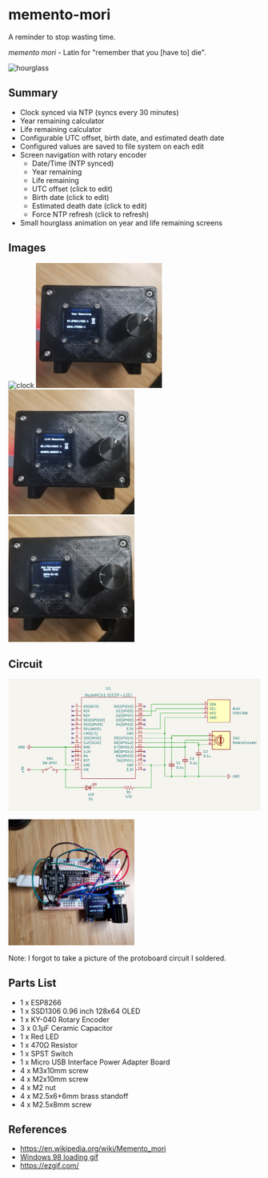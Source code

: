 # memento-mori

A reminder to stop wasting time.

*memento mori* - Latin for "remember that you [have to] die".

<img src="docs/images/hourglass.gif" alt="hourglass" width="50%" height="50%"/>

## Summary

- Clock synced via NTP (syncs every 30 minutes)
- Year remaining calculator
- Life remaining calculator
- Configurable UTC offset, birth date, and estimated death date
- Configured values are saved to file system on each edit
- Screen navigation with rotary encoder
  - Date/Time (NTP synced)
  - Year remaining
  - Life remaining
  - UTC offset (click to edit)
  - Birth date (click to edit)
  - Estimated death date (click to edit)
  - Force NTP refresh (click to refresh)
- Small hourglass animation on year and life remaining screens

## Images

<img src="docs/images/clock.jpg" alt="clock" width="50%" height="50%"/>

<img src="docs/images/year-remaining.jpg" alt="year remaining" width="50%" height="50%"/>

<img src="docs/images/life-remaining.jpg" alt="life remaining" width="50%" height="50%"/>

<img src="docs/images/setting.jpg" alt="setting death date" width="50%" height="50%"/>

## Circuit

![kicad/schematic-small.png](kicad/schematic-small.png)

<img src="docs/images/breadboard.jpg" alt="breadboard" width="50%" height="50%"/>

Note: I forgot to take a picture of the protoboard circuit I soldered.

## Parts List

- 1 x ESP8266
- 1 x SSD1306 0.96 inch 128x64 OLED
- 1 x KY-040 Rotary Encoder
- 3 x 0.1µF Ceramic Capacitor
- 1 x Red LED
- 1 x 470Ω Resistor
- 1 x SPST Switch
- 1 x Micro USB Interface Power Adapter Board
- 4 x M3x10mm screw
- 4 x M2x10mm screw
- 4 x M2 nut
- 4 x M2.5x6+6mm brass standoff
- 4 x M2.5x8mm screw

## References

- https://en.wikipedia.org/wiki/Memento_mori
- [Windows 98 loading gif](https://media.tenor.com/5JWmM_Hd3rIAAAAC/loading-windows98.gif)
- https://ezgif.com/
